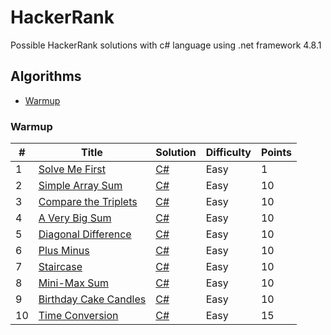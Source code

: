 # HackerRank

Possible HackerRank solutions with c# language using .net framework 4.8.1


## Algorithms
- [Warmup](#warmup)


### Warmup

| # | Title | Solution | Difficulty | Points |
|---| ----- | -------- | ---------- | ------ |
|1|[Solve Me First](https://www.hackerrank.com/challenges/solve-me-first/problem)|[C#](Algorithms/Warmup/SolveMeFirst.cs)|Easy|1|
|2|[Simple Array Sum](https://www.hackerrank.com/challenges/simple-array-sum/problem)|[C#](Algorithms/Warmup/SimpleArraySum.cs)|Easy|10|
|3|[Compare the Triplets](https://www.hackerrank.com/challenges/compare-the-triplets/problem)|[C#](Algorithms/Warmup/CompareTheTriplets.cs)|Easy|10|
|4|[A Very Big Sum](https://www.hackerrank.com/challenges/a-very-big-sum/problem)|[C#](Algorithms/Warmup/AVeryBigSum.cs)|Easy|10|
|5|[Diagonal Difference](https://www.hackerrank.com/challenges/diagonal-difference/problem)|[C#](Algorithms/Warmup/DiagonalDifference.cs)|Easy|10|
|6|[Plus Minus](https://www.hackerrank.com/challenges/plus-minus/problem)|[C#](Algorithms/Warmup/PlusMinus.cs)|Easy|10|
|7|[Staircase](https://www.hackerrank.com/challenges/staircase/problem)|[C#](Algorithms/Warmup/Staircase.cs)|Easy|10|
|8|[Mini-Max Sum](https://www.hackerrank.com/challenges/mini-max-sum/problem)|[C#](tree/master/Warmup/MiniMaxSum)|Easy|10|
|9|[Birthday Cake Candles](https://www.hackerrank.com/challenges/birthday-cake-candles/problem)|[C#](tree/Warmup/BirthdayCakeCandles.cs)|Easy|10|
|10|[Time Conversion](https://www.hackerrank.com/challenges/time-conversion/problem)|[C#](Algorithms/Warmup/TimeConversion.cs)|Easy|15|

